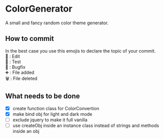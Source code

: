 # ColorGenerator
A small and fancy random color theme generator.

## How to commit

In the best case you use this emojis to declare the topic of your commit.</br>
📝 : Edit</br>
🔧 : Test</br>
🐞 : Bugfix</br>
➕ : File added</br>
🗑️ : File deleted</br>

## What needs to be done

- [x] create function class for ColorConvertion
- [x] make bind obj for light and dark mode
- [ ] exclude jquery to make it full vanilla
- [ ] use createObj inside an instance class instead of strings and methods inside an obj

